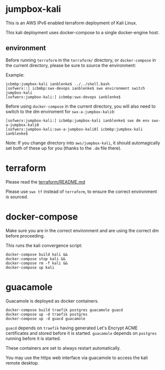 # jumpbox-kali

This is an AWS IPv6 enabled terraform deployment of Kali Linux.

This kali deployment uses docker-compose to a single docker-engine host.

## environment

Before running `terraform` in the `terraform/` directory, or `docker-compose` in the current directory, please be sure to source the environment:

Example:

    icbmbp:jumpbox-kali ianblenke$ ../../shell.bash
    [sofwerx::] icbmbp:swx-devops ianblenke$ swx environment switch jumpbox-kali
    [sofwerx:jumpbox-kali:] icbmbp:swx-devops ianblenke$

Before using `docker-compose` in the current directory, you will also need to switch to the dm enviroment for `swx-a-jumpbox-kali0`:

    [sofwerx:jumpbox-kali:] icbmbp:jumpbox-kali ianblenke$ swx dm env swx-a-jumpbox-kali0
    [sofwerx:jumpbox-kali:swx-a-jumpbox-kali0] icbmbp:jumpbox-kali ianblenke$

Note: If you change directory into `aws/jumpbox-kali`, it should automagically set both of these up for you (thanks to the `.dm` file there).

# terraform

Please read the [terraform/README.md](terraform/README.md)

Please use `swx tf` instead of `terraform`, to ensure the correct environment is sourced.

# docker-compose

Make sure you are in the correct environment and are using the correct dm before proceeding.

This runs the kali convergence script:

    docker-compose build kali &&
    docker-compose stop kali &&
    docker-compose rm -f kali &&
    docker-compose up kali

# guacamole

Guacamole is deployed as docker containers.

    docker-compose build traefik postgres guacamole guacd
    docker-compose up -d traefik postgres
    docker-compose up -d guacd guacamole

`guacd` depends on `traefik` having generated Let's Encrypt ACME certificates and stored before it is started.
`guacamole` depends on `postgres` running before it is started.

These containers are set to always restart automatically.

You may use the https web interface via guacamole to access the kali remote desktop.

